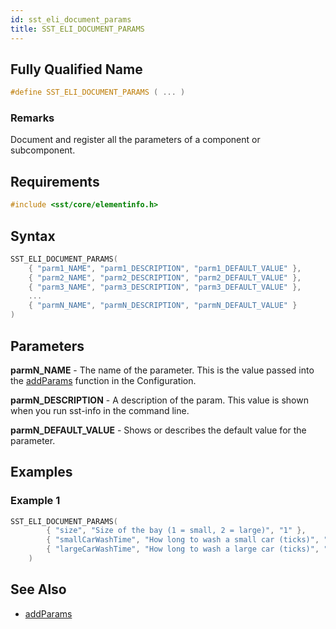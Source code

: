 ```yaml
---
id: sst_eli_document_params
title: SST_ELI_DOCUMENT_PARAMS
---
```

## Fully Qualified Name
```cpp
#define SST_ELI_DOCUMENT_PARAMS	( ... )	
```

### Remarks

Document and register all the parameters of a component or subcomponent.

## Requirements

```cpp
#include <sst/core/elementinfo.h>
```

## Syntax

```cpp
SST_ELI_DOCUMENT_PARAMS(
    { "parm1_NAME", "parm1_DESCRIPTION", "parm1_DEFAULT_VALUE" },
    { "parm2_NAME", "parm2_DESCRIPTION", "parm2_DEFAULT_VALUE" },
    { "parm3_NAME", "parm3_DESCRIPTION", "parm3_DEFAULT_VALUE" },
    ...
    { "parmN_NAME", "parmN_DESCRIPTION", "parmN_DEFAULT_VALUE" }
)
```

## Parameters

**parmN_NAME** - The name of the parameter. This is the value passed into the [addParams](projectDriver/component/addParams.md) function in the Configuration.

**parmN_DESCRIPTION** - A description of the param. This value is shown when you run sst-info in the command line.

**parmN_DEFAULT_VALUE** - Shows or describes the default value for the parameter.

## Examples

### Example 1
```cpp
SST_ELI_DOCUMENT_PARAMS(
		{ "size", "Size of the bay (1 = small, 2 = large)", "1" },
		{ "smallCarWashTime", "How long to wash a small car (ticks)", "3" },
		{ "largeCarWashTime", "How long to wash a large car (ticks)", "5" }
	)
```

## See Also

- [addParams](projectDriver/component/addParams.md)
